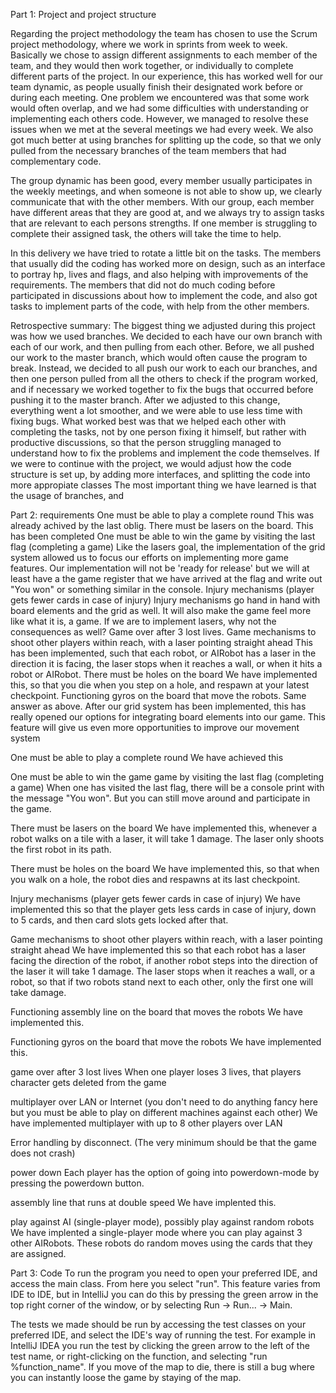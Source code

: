 Part 1: Project and project structure

Regarding the project methodology the team has chosen to use the Scrum project methodology, where we work in sprints from week to week. Basically we chose to assign different assignments to each member of the team, and they would then work together, or individually to complete different parts of the project. In our experience, this has worked well for our team dynamic, as people usually finish their designated work before or during each meeting. One problem we encountered was that some work would often overlap, and we had some difficulties with understanding or implementing each others code. However, we managed to resolve these issues when we met at the several meetings we had every week. We also got much better at using branches for splitting up the code, so that we only pulled from the necessary branches of the team members that had complementary code. 

The group dynamic has been good, every member usually participates in the weekly meetings, and when someone is not able to show up, we clearly communicate that with the other members. With our group, each member have different areas that they are good at, and we always try to assign tasks that are relevant to each persons strengths. If one member is struggling to complete their assigned task, the others will take the time to help. 

In this delivery we have tried to rotate a little bit on the tasks. The members that usually did the coding has worked more on design, such as an interface to portray hp, lives and flags, and also helping with improvements of the requirements. The members that did not do much coding before participated in discussions about how to implement the code, and also got tasks to implement parts of the code, with help from the other members. 

Retrospective summary: The biggest thing we adjusted during this project was how we used branches. We decided to each have our own branch with each of our work, and then pulling from each other. Before, we all pushed our work to the master branch, which would often cause the program to break. Instead, we decided to all push our work to each our branches, and then one person pulled from all the others to check if the program worked, and if necessary we worked together to fix the bugs that occurred before pushing it to the master branch. After we adjusted to this change, everything went a lot smoother, and we were able to use less time with fixing bugs.
What worked best was that we helped each other with completing the tasks, not by one person fixing it himself, but rather with productive discussions, so that the person struggling managed to understand how to fix the problems and implement the code themselves.
If we were to continue with the project, we would adjust how the code structure is set up, by adding more interfaces, and splitting the code into more appropiate classes 
The most important thing we have learned is that the usage of branches, and


Part 2: requirements
One must be able to play a complete round
This was already achived by the last oblig.
There must be lasers on the board.
This has been completed
One must be able to win the game by visiting the last flag (completing a game)
Like the lasers goal, the implementation of the grid system allowed us to focus our efforts on implementing more game features. Our implementation will not be 'ready for release' but we will at least have a the game register that we have arrived at the flag and write out "You won" or something similar in the console.
Injury mechanisms (player gets fewer cards in case of injury)
Injury mechanisms go hand in hand with board elements and the grid as well. It will also make the game feel more like what it is, a game. If we are to implement lasers, why not the consequences as well?
Game over after 3 lost lives.
Game mechanisms to shoot other players within reach, with a laser pointing straight ahead
This has been implemented, such that each robot, or AIRobot has a laser in the direction it is facing, the laser stops when it reaches a wall, or when it hits a robot or AIRobot.
There must be holes on the board
We have implemented this, so that you die when you step on a hole, and respawn at your latest checkpoint.
Functioning gyros on the board that move the robots.
Same answer as above. After our grid system has been implemented, this has really opened our options for integrating board elements into our game. This feature will give us even more opportunities to improve our movement system



One must be able to play a complete round
We have achieved this

One must be able to win the game game by visiting the last flag (completing a game)
When one has visited the last flag, there will be a console print with the message "You won". But you can still move around and participate in the game.

There must be lasers on the board
We have implemented this, whenever a robot walks on a tile with a laser, it will take 1 damage. The laser only shoots the first robot in its path.

There must be holes on the board
We have implemented this, so that when you walk on a hole, the robot dies and respawns at its last checkpoint.

Injury mechanisms (player gets fewer cards in case of injury)
We have implemented this so that the player gets less cards in case of injury, down to 5 cards, and then card slots gets locked after that.

Game mechanisms to shoot other players within reach, with a laser pointing straight ahead
We have implemented this so that each robot has a laser facing the direction of the robot, if another robot steps into the direction of the laser it will take 1 damage. The laser stops when it reaches a wall, or a robot, so that if two robots stand next to each other, only the first one will take damage.

Functioning assembly line on the board that moves the robots
We have implemented this.

Functioning gyros on the board that move the robots
We have implemented this.

game over after 3 lost lives
When one player loses 3 lives, that players character gets deleted from the game

multiplayer over LAN or Internet (you don't need to do anything fancy here but you must be able to play on
different machines against each other)
We have implemented multiplayer with up to 8 other players over LAN

Error handling by disconnect. (The very minimum should be that the game does not crash)

power down
Each player has the option of going into powerdown-mode by pressing the powerdown button.

assembly line that runs at double speed
We have implented this.

play against AI (single-player mode), possibly play against random robots
We have implented a single-player mode where you can play against 3 other AIRobots. These robots do random moves using the cards that they are assigned.



Part 3: Code
To run the program you need to open your preferred IDE, and access the main class. From here you select "run". This feature varies from IDE to IDE, but in IntelliJ you can do this by pressing the green arrow in the top right corner of the window, or by selecting Run -> Run... -> Main.

The tests we made should be run by accessing the test classes on your preferred IDE, and select the IDE's way of running the test. For example in IntelliJ IDEA you run the test by clicking the green arrow to the left of the test name, or right-clicking on the function, and selecting "run %function_name". If you move of the map to die, there is still a bug where you can instantly loose the game by staying of the map.




